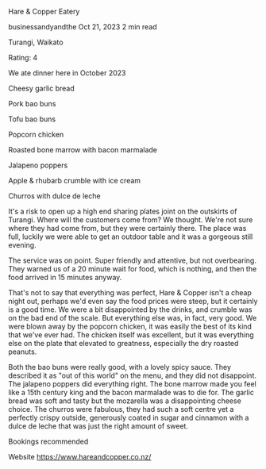 Hare & Copper Eatery

businessandyandthe
Oct 21, 2023
2 min read

Turangi, Waikato

Rating: 4 

We ate dinner here in October 2023 

Cheesy garlic bread 

Pork bao buns

Tofu bao buns

Popcorn chicken

Roasted bone marrow with bacon marmalade

Jalapeno poppers 

Apple & rhubarb crumble with ice cream

Churros with dulce de leche 

It's a risk to open up a high end sharing plates joint on the outskirts of Turangi. Where will the customers come from? We thought. We're not sure where they had come from, but they were certainly there. The place was full, luckily we were able to get an outdoor table and it was a gorgeous still evening. 

The service was on point. Super friendly and attentive, but not overbearing. They warned us of a 20 minute wait for food, which is nothing, and then the food arrived in 15 minutes anyway.

That's not to say that everything was perfect, Hare & Copper isn't a cheap night out, perhaps we'd even say the food prices were steep, but it certainly is a good time. We were a bit disappointed by the drinks, and crumble was on the bad end of the scale. But everything else was, in fact, very good. We were blown away by the popcorn chicken, it was easily the best of its kind that we've ever had. The chicken itself was excellent, but it was everything else on the plate that elevated to greatness, especially the dry roasted peanuts. 

Both the bao buns were really good, with a lovely spicy sauce. They described it as "out of this world" on the menu, and they did not disappoint. The jalapeno poppers did everything right. The bone marrow made you feel like a 15th century king and the bacon marmalade was to die for. The garlic bread was soft and tasty but the mozarella was a disappointing cheese choice. The churros were fabulous, they had such a soft centre yet a perfectly crispy outside, generously coated in sugar and cinnamon with a dulce de leche that was just the right amount of sweet. 

Bookings recommended 

Website https://www.hareandcopper.co.nz/
